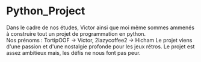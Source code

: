 # Python_Project
Dans le cadre de nos études, Victor ainsi que moi même sommes ammenés à construire tout un projet de programmation en python.  
Nos prénoms : TortipOOF -> Victor, 2lazycoffee2 -> Hicham
Le projet viens d'une passion et d'une nostalgie profonde pour les jeux rétros. Le projet est assez ambitieux mais, les défis ne nous font pas peur.  
